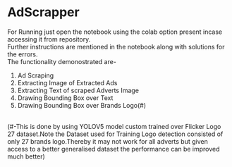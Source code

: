 # AdScrapper
For Running just open the notebook using the colab option present incase accessing it from repository.<br />
Further instructions are mentioned in the notebook along with solutions for the errors.<br />
The functionality demonostrated are-
1. Ad Scraping
2. Extracting Image of Extracted Ads
3. Extracting Text of scraped Adverts Image
4. Drawing Bounding Box over Text
5. Drawing Bounding Box over Brands Logo(#)
<br />
(#-This is done by using YOLOV5 model custom trained over Flicker Logo 27 dataset.Note the Dataset used for Training Logo detection consisted of only 27 brands logo.Thereby it may not work for all adverts but given access to a better generalised dataset the performance can be improved much better)
